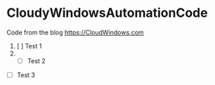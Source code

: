 # CloudyWindowsAutomationCode
Code from the blog https://CloudWindows.com

1. [ ] Test 1
1. - [ ] Test 2
- [ ] Test 3
